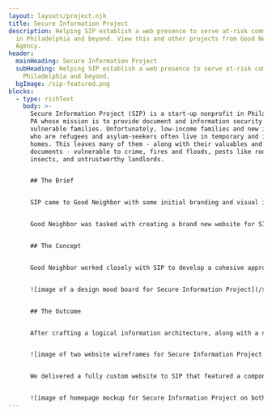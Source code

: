 ```yaml
---
layout: layouts/project.njk
title: Secure Information Project
description: Helping SIP establish a web presence to serve at-risk communities
  in Philadelphia and beyond. View this and other projects from Good Neighbor
  Agency.
header:
  mainHeading: Secure Information Project
  subHeading: Helping SIP establish a web presence to serve at-risk communities in
    Philadelphia and beyond.
  bgImage: /sip-featured.png
blocks:
  - type: richText
    body: >-
      Secure Information Project (SIP) is a start-up nonprofit in Philadelphia,
      PA whose mission is to provide document and information security to
      vulnerable families. Unfortunately, low-income families and new immigrants
      who are refugees and asylum-seekers often live in temporary and insecure
      homes. This leaves many of them - along with their valuables and critical
      documents - vulnerable to crime, fires and floods, pests like rodents and
      insects, and untrustworthy landlords.


      ## The Brief


      SIP came to Good Neighbor with some initial branding and visual identity assets (e.g. logo, colors, and typography), but needed to establish an online presence in order to spread the word about their efforts. They had a simple one-page website, but it was failing to clearly communicate SIP's mission and vision. It also wasn't easy to update or fully responsive.


      Good Neighbor was tasked with creating a brand new website for SIP from the ground up.


      ## The Concept


      Good Neighbor worked closely with SIP to develop a cohesive approach to building their online presence, starting with a custom-designed website that would be both flexible and future-proof. We selected imagery that was powerful and emotional, paired with a bold yellow frame to focus attention and highlight the human aspect of SIP's mission.


      ![image of a design mood board for Secure Information Project](/sip-mood-board.png)


      ## The Outcome


      After crafting a logical information architecture, along with a navigational flowchart and sitemap, we moved into developing wireframes that took advantage of a component-based approach to creating pages for the web. To enabled the team at SIP to take over management of their site and make content edits and updates on their own, we also laid out a roadmap and requirements to pair our custom design with a user-friendly CMS (content management system).


      ![image of two website wireframes for Secure Information Project with a yellow background](/sip-wireframes.png)


      We delivered a fully custom website to SIP that featured a component-driven approach to content creation. This allowed editors to mix and match different components to easily create customized pages. The website is fully responsive and extremely performant due to the fact that we strictly limited our use of frameworks and 3rd party resources.


      ![image of homepage mockup for Secure Information Project on both desktop and mobile devices](/sip-mockups.png)
---
```

